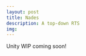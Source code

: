 ```yaml
---
layout: post
title: Nades
description: A top-down RTS
img: 
---
```

<div>
Unity WIP coming soon!
</div>
